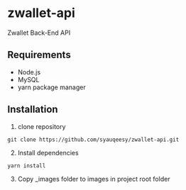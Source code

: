 # zwallet-api
Zwallet Back-End API

## Requirements
- Node.js
- MySQL
- yarn package manager

## Installation
1. clone repository

```
git clone https://github.com/syauqeesy/zwallet-api.git
```

2. Install dependencies

```
yarn install
```

3. Copy _images folder to images in project root folder
